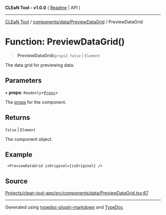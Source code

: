 **CLEaN Tool - v1.0.0** ( [Readme](../../../../README.md) \| API )

***

[CLEaN Tool](../../../../modules.md) / [components/data/PreviewDataGrid](../README.md) / PreviewDataGrid

# Function: PreviewDataGrid()

> **PreviewDataGrid**(`props`): `false` \| `Element`

The data grid for previewing data.

## Parameters

▪ **props**: `Readonly`\<[`Props`](../private/interfaces/Props.md)\>

The [props](../private/interfaces/Props.md) for the component.

## Returns

`false` \| `Element`

The component object.

## Example

```tsx
 <PreviewDataGrid isOriginal={isOriginal} />
 ```

## Source

[Projects/clean-tool-app/src/components/data/PreviewDataGrid.tsx:67](https://github.com/yuckyh/clean-tool-app/)

***

Generated using [typedoc-plugin-markdown](https://www.npmjs.com/package/typedoc-plugin-markdown) and [TypeDoc](https://typedoc.org/)
